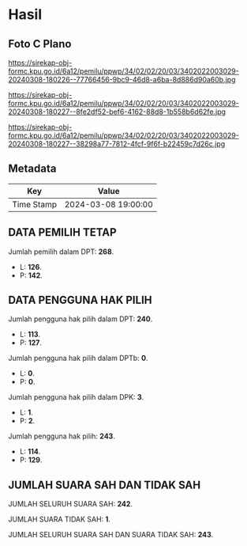 # Hasil

## Foto C Plano

https://sirekap-obj-formc.kpu.go.id/6a12/pemilu/ppwp/34/02/02/20/03/3402022003029-20240308-180226--77766456-9bc9-46d8-a6ba-8d886d90a60b.jpg

https://sirekap-obj-formc.kpu.go.id/6a12/pemilu/ppwp/34/02/02/20/03/3402022003029-20240308-180227--8fe2df52-bef6-4162-88d8-1b558b6d62fe.jpg

https://sirekap-obj-formc.kpu.go.id/6a12/pemilu/ppwp/34/02/02/20/03/3402022003029-20240308-180227--38298a77-7812-4fcf-9f6f-b22459c7d26c.jpg


## Metadata

| Key        | Value               |
| ---------- | ------------------- |
| Time Stamp | 2024-03-08 19:00:00 |


## DATA PEMILIH TETAP

Jumlah pemilih dalam DPT: **268**.
 * L: **126**.
 * P: **142**.

## DATA PENGGUNA HAK PILIH

Jumlah pengguna hak pilih dalam DPT: **240**.
 * L: **113**.
 * P: **127**.

Jumlah pengguna hak pilih dalam DPTb: **0**.
 * L: **0**.
 * P: **0**.

Jumlah pengguna hak pilih dalam DPK: **3**.
 * L: **1**.
 * P: **2**.

Jumlah pengguna hak pilih: **243**.
 * L: **114**.
 * P: **129**.

## JUMLAH SUARA SAH DAN TIDAK SAH

JUMLAH SELURUH SUARA SAH: **242**.

JUMLAH SUARA TIDAK SAH: **1**.

JUMLAH SELURUH SUARA SAH DAN SUARA TIDAK SAH: **243**.


